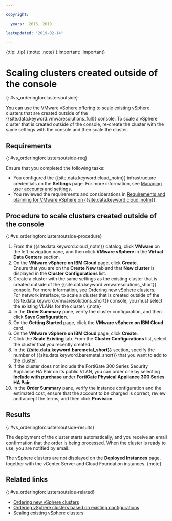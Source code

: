 ```yaml
---

copyright:

  years:  2016, 2019

lastupdated: "2019-02-14"

---
```


{:tip: .tip}
{:note: .note}
{:important: .important}

# Scaling clusters created outside of the console
{: #vs_orderingforclustersoutside}

You can use the VMware vSphere offering to scale existing vSphere clusters that are created outside of the {{site.data.keyword.vmwaresolutions_full}} console. To scale a vSphere cluster that is created outside of the console, re-create the cluster with the same settings with the console and then scale the cluster.

## Requirements
{: #vs_orderingforclustersoutside-req}

Ensure that you completed the following tasks:
*  You configured the {{site.data.keyword.cloud_notm}} infrastructure credentials on the **Settings** page. For more information, see [Managing user accounts and settings](/docs/services/vmwaresolutions/vmonic?topic=vmware-solutions-useraccount).
*  You reviewed the requirements and considerations in [Requirements and planning for VMware vSphere on {{site.data.keyword.cloud_notm}}](/docs/services/vmwaresolutions/vsphere?topic=vmware-solutions-vs_planning).

## Procedure to scale clusters created outside of the console
{: #vs_orderingforclustersoutside-procedure}

1. From the {{site.data.keyword.cloud_notm}} catalog, click **VMware** on the left navigation pane, and then click **VMware vSphere** in the **Virtual Data Centers** section.
2. On the **VMware vSphere on IBM Cloud** page, click **Create**.  
   Ensure that you are on the **Create New** tab and that **New cluster** is displayed in the **Cluster Configurations** list.
3. Create a cluster with the same settings as the existing cluster that is created outside of the {{site.data.keyword.vmwaresolutions_short}} console. For more information, see [Ordering new vSphere clusters](/docs/services/vmwaresolutions/vsphere?topic=vmware-solutions-vs_orderinginstances).  
   For network interface, to scale a cluster that is created outside of the {{site.data.keyword.vmwaresolutions_short}} console, you must select the existing VLANs for the cluster.
   {:note}
4. In the **Order Summary** pane, verify the cluster configuration, and then click **Save Configuration**.   
5. On the **Getting Started** page, click the **VMware vSphere on IBM Cloud** card.
6. On the **VMware vSphere on IBM Cloud** page, click **Create**.
7. Click the **Scale Existing** tab. From the **Cluster Configurations** list, select the cluster that you recently created.
8. In the **{{site.data.keyword.baremetal_short}}** section, specify the number of {{site.data.keyword.baremetal_short}} that you want to add to the cluster.
9. If the cluster does not include the FortiGate 300 Series Security Appliance HA Pair on its public VLAN, you can order one by selecting **Include with purchase** under **FortiGate Physical Appliance 300 Series HA Pair**.
10. In the **Order Summary** pane, verify the instance configuration and the estimated cost, ensure that the account to be charged is correct, review and accept the terms, and then click **Provision**.

## Results
{: #vs_orderingforclustersoutside-results}

The deployment of the cluster starts automatically, and you receive an email confirmation that the order is being processed. When the cluster is ready to use, you are notified by email.

The vSphere clusters are not displayed on the **Deployed Instances** page, together with the vCenter Server and Cloud Foundation instances.
{:note}

## Related links
{: #vs_orderingforclustersoutside-related}

* [Ordering new vSphere clusters](/docs/services/vmwaresolutions/vsphere?topic=vmware-solutions-vs_orderinginstances)
* [Ordering vSphere clusters based on existing configurations](/docs/services/vmwaresolutions/vsphere?topic=vmware-solutions-vs_orderingbasedonexistingconfig)
* [Scaling existing vSphere clusters](/docs/services/vmwaresolutions/vsphere?topic=vmware-solutions-vs_scalingexistingclusters)
